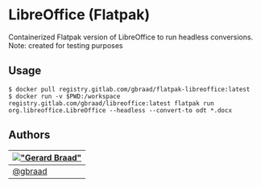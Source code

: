 LibreOffice (Flatpak)
=====================

Containerized Flatpak version of LibreOffice to run headless conversions.
Note: created for testing purposes


Usage
-----

```
$ docker pull registry.gitlab.com/gbraad/flatpak-libreoffice:latest
$ docker run -v $PWD:/workspace registry.gitlab.com/gbraad/libreoffice:latest flatpak run org.libreoffice.LibreOffice --headless --convert-to odt *.docx
```


Authors
-------

| [!["Gerard Braad"](http://gravatar.com/avatar/e466994eea3c2a1672564e45aca844d0.png?s=60)](http://gbraad.nl "Gerard Braad <me@gbraad.nl>") |
|---|
| [@gbraad](https://twitter.com/gbraad)  |
